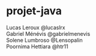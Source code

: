 # projet-java


Lucas Leroux @lucaslrx  
Gabriel Ménévis @gabrielmenevis  
Solene Lumbroso @Lensopalin  
Poornima Hettiara @htr11